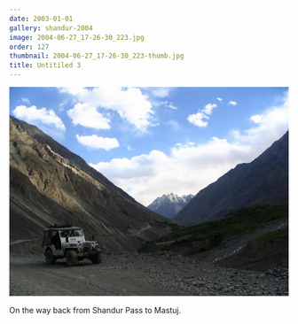 ```yaml
---
date: 2003-01-01
gallery: shandur-2004
image: 2004-06-27_17-26-30_223.jpg
order: 127
thumbnail: 2004-06-27_17-26-30_223-thumb.jpg
title: Untitiled 3
---
```


![Untitiled 3](./2004-06-27_17-26-30_223.jpg)

On the way back from Shandur Pass to Mastuj.